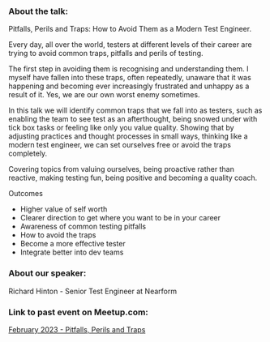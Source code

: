 ### About the talk:

Pitfalls, Perils and Traps: How to Avoid Them as a Modern Test Engineer.

Every day, all over the world, testers at different levels of their career are trying to avoid common traps, pitfalls and perils of testing.

The first step in avoiding them is recognising and understanding them. I myself have fallen into these traps, often repeatedly, unaware that it was happening and becoming ever increasingly frustrated and unhappy as a result of it. Yes, we are our own worst enemy sometimes.

In this talk we will identify common traps that we fall into as testers, such as enabling the team to see test as an afterthought, being snowed under with tick box tasks or feeling like only you value quality.
Showing that by adjusting practices and thought processes in small ways, thinking like a modern test engineer, we can set ourselves free or avoid the traps completely.

Covering topics from valuing ourselves, being proactive rather than reactive, making testing fun, being positive and becoming a quality coach.

Outcomes
- Higher value of self worth
- Clearer direction to get where you want to be in your career
- Awareness of common testing pitfalls
- How to avoid the traps
- Become a more effective tester
- Integrate better into dev teams

### About our speaker: 
Richard Hinton - Senior Test Engineer at Nearform

### Link to past event on Meetup.com:

[February 2023 - Pitfalls, Perils and Traps](https://www.meetup.com/ministry-of-testing-coventry/events/289253187/)